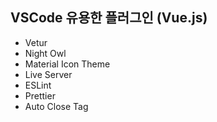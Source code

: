 ## VSCode 유용한 플러그인 (Vue.js)

- Vetur
- Night Owl
- Material Icon Theme
- Live Server
- ESLint
- Prettier
- Auto Close Tag